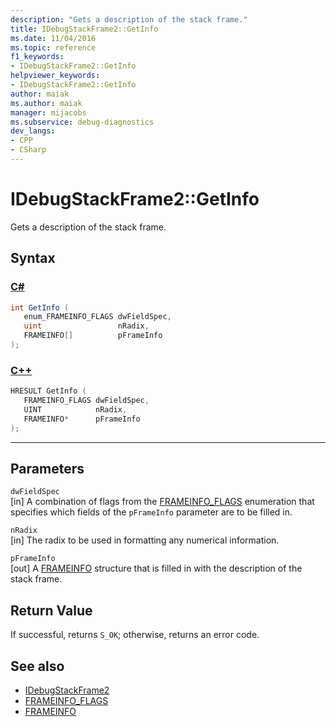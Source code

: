 ```yaml
---
description: "Gets a description of the stack frame."
title: IDebugStackFrame2::GetInfo
ms.date: 11/04/2016
ms.topic: reference
f1_keywords:
- IDebugStackFrame2::GetInfo
helpviewer_keywords:
- IDebugStackFrame2::GetInfo
author: maiak
ms.author: maiak
manager: mijacobs
ms.subservice: debug-diagnostics
dev_langs:
- CPP
- CSharp
---
```

# IDebugStackFrame2::GetInfo

Gets a description of the stack frame.

## Syntax

### [C#](#tab/csharp)
```csharp
int GetInfo ( 
   enum_FRAMEINFO_FLAGS dwFieldSpec,
   uint                 nRadix,
   FRAMEINFO[]          pFrameInfo
);
```
### [C++](#tab/cpp)
```cpp
HRESULT GetInfo ( 
   FRAMEINFO_FLAGS dwFieldSpec,
   UINT            nRadix,
   FRAMEINFO*      pFrameInfo
);
```
---

## Parameters
`dwFieldSpec`\
[in] A combination of flags from the [FRAMEINFO_FLAGS](../../../extensibility/debugger/reference/frameinfo-flags.md) enumeration that specifies which fields of the `pFrameInfo` parameter are to be filled in.

`nRadix`\
[in] The radix to be used in formatting any numerical information.

`pFrameInfo`\
[out] A [FRAMEINFO](../../../extensibility/debugger/reference/frameinfo.md) structure that is filled in with the description of the stack frame.

## Return Value
 If successful, returns `S_OK`; otherwise, returns an error code.

## See also
- [IDebugStackFrame2](../../../extensibility/debugger/reference/idebugstackframe2.md)
- [FRAMEINFO_FLAGS](../../../extensibility/debugger/reference/frameinfo-flags.md)
- [FRAMEINFO](../../../extensibility/debugger/reference/frameinfo.md)
